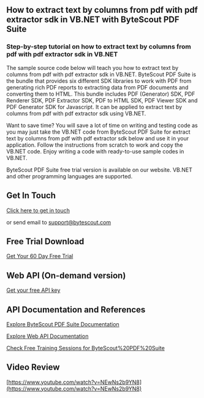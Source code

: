 ## How to extract text by columns from pdf with pdf extractor sdk in VB.NET with ByteScout PDF Suite

### Step-by-step tutorial on how to extract text by columns from pdf with pdf extractor sdk in VB.NET

The sample source code below will teach you how to extract text by columns from pdf with pdf extractor sdk in VB.NET. ByteScout PDF Suite is the bundle that provides six different SDK libraries to work with PDF from generating rich PDF reports to extracting data from PDF documents and converting them to HTML. This bundle includes PDF (Generator) SDK, PDF Renderer SDK, PDF Extractor SDK, PDF to HTML SDK, PDF Viewer SDK and PDF Generator SDK for Javascript. It can be applied to extract text by columns from pdf with pdf extractor sdk using VB.NET.

Want to save time? You will save a lot of time on writing and testing code as you may just take the VB.NET code from ByteScout PDF Suite for extract text by columns from pdf with pdf extractor sdk below and use it in your application. Follow the instructions from scratch to work and copy the VB.NET code. Enjoy writing a code with ready-to-use sample codes in VB.NET.

ByteScout PDF Suite free trial version is available on our website. VB.NET and other programming languages are supported.

## Get In Touch

[Click here to get in touch](https://bytescout.zendesk.com/hc/en-us/requests/new?subject=ByteScout%20PDF%20Suite%20Question)

or send email to [support@bytescout.com](mailto:support@bytescout.com?subject=ByteScout%20PDF%20Suite%20Question) 

## Free Trial Download

[Get Your 60 Day Free Trial](https://bytescout.com/download/web-installer?utm_source=github-readme)

## Web API (On-demand version)

[Get your free API key](https://pdf.co/documentation/api?utm_source=github-readme)

## API Documentation and References

[Explore ByteScout PDF Suite Documentation](https://bytescout.com/documentation/index.html?utm_source=github-readme)

[Explore Web API Documentation](https://pdf.co/documentation/api?utm_source=github-readme)

[Check Free Training Sessions for ByteScout%20PDF%20Suite](https://academy.bytescout.com/)

## Video Review

[https://www.youtube.com/watch?v=NEwNs2b9YN8](https://www.youtube.com/watch?v=NEwNs2b9YN8)